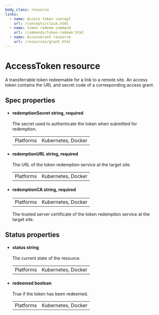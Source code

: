 ```yaml
---
body_class: resource
links:
  - name: Access token concept
    url: /concepts/claim.html
  - name: token redeem command
    url: /commands/token-redeem.html
  - name: AccessGrant resource
    url: /resources/grant.html
---
```


# AccessToken resource

<section>

A transferrable token redeemable for a link to a remote
site.  An access token contains the URL and secret code of a
corresponding access grant.

</section>

<section>

## Spec properties

- <h4 id="redemptionsecret">redemptionSecret <span class="property-info">string, required</span></h4>

  The secret used to authenticate the token when submitted
  for redemption.

  | | |
  |-|-|
  | Platforms | Kubernetes, Docker |
  

- <h4 id="redemptionurl">redemptionURL <span class="property-info">string, required</span></h4>

  The URL of the token redemption service at the target
  site.

  | | |
  |-|-|
  | Platforms | Kubernetes, Docker |
  

- <h4 id="redemptionca">redemptionCA <span class="property-info">string, required</span></h4>

  | | |
  |-|-|
  | Platforms | Kubernetes, Docker |
  

  The trusted server certificate of the token redemption
  service at the target site.

</section>

<section>

## Status properties

- <h4 id="status">status <span class="property-info">string</span></h4>

  The current state of the resource.

  | | |
  |-|-|
  | Platforms | Kubernetes, Docker |
  

- <h4 id="redeemed">redeemed <span class="property-info">boolean</span></h4>

  True if the token has been redeemed.

  | | |
  |-|-|
  | Platforms | Kubernetes, Docker |
  

</section>
